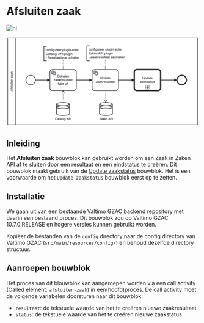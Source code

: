 # Afsluiten zaak
![nl](https://img.shields.io/badge/lang-nl-g.svg)

![afsluiten-zaak](afsluiten-zaak.png)
## Inleiding
Het **Afsluiten zaak** bouwblok kan gebruikt worden om een Zaak in Zaken API af te sluiten door een resultaat en 
een eindstatus te creëren.
Dit bouwblok maakt gebruik van de [Update zaakstatus](../update-zaakstatus) bouwblok. Het is een voorwaarde om het 
`Update zaakstatus` bouwblok eerst op te zetten.
   
## Installatie
We gaan uit van een bestaande Valtimo GZAC backend repository met daarin een bestaand proces.
Dit bouwblok zou op Valtimo GZAC 10.7.0.RELEASE en hogere versies kunnen gebruikt worden.

Kopiëer de bestanden van de `config` directory naar de config directory van Valtimo GZAC (`src/main/resources/config/`)
en behoud dezelfde directory structuur.

## Aanroepen bouwblok

Het proces van dit blouwblok kan aangeroepen worden via een call activity (Called element: `afsluiten-zaak`) 
in een(hoofd)proces. De call activity moet de volgende variabelen doorsturen naar dit bouwblok:
- `resultaat`: de tekstuele waarde van het te creëren niuewe zaakresultaat
- `status`: de tekstuele waarde van het te creëren nieuwe zaakstatus
